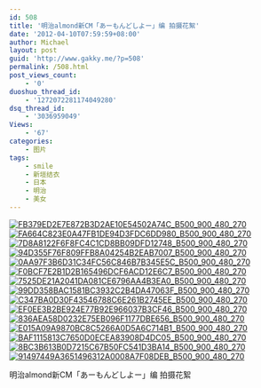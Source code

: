 ```yaml
---
id: 508
title: '明治almond新CM「あーもんどしよー」编 拍摄花絮'
date: '2012-04-10T07:59:59+08:00'
author: Michael
layout: post
guid: 'http://www.gakky.me/?p=508'
permalink: /508.html
post_views_count:
    - '0'
duoshuo_thread_id:
    - '1272072281174049280'
dsq_thread_id:
    - '3036959049'
Views:
    - '67'
categories:
    - 图片
tags:
    - smile
    - 新垣结衣
    - 日本
    - 明治
    - 美女
---
```


[![FB379ED2E7E872B3D2AE10E54502A74C_B500_900_480_270](http://www.yui-aragaki.org/wp-content/uploads/img/FB379ED2E7E872B3D2AE10E54502A74C_B500_900_480_270.jpeg)](http://www.yui-aragaki.org/wp-content/uploads/img/FB379ED2E7E872B3D2AE10E54502A74C_B1280_1280_480_270.jpeg) [![FA664C823E0A47FB1DE94D3FDC6DD980_B500_900_480_270](http://www.yui-aragaki.org/wp-content/uploads/img/FA664C823E0A47FB1DE94D3FDC6DD980_B500_900_480_270.jpeg)](http://www.yui-aragaki.org/wp-content/uploads/img/FA664C823E0A47FB1DE94D3FDC6DD980_B1280_1280_480_270.jpeg) [![7D8A8122F6F8FC4C1CD8BB09DFD12748_B500_900_480_270](http://www.yui-aragaki.org/wp-content/uploads/img/7D8A8122F6F8FC4C1CD8BB09DFD12748_B500_900_480_270.jpeg)](http://www.yui-aragaki.org/wp-content/uploads/img/7D8A8122F6F8FC4C1CD8BB09DFD12748_B1280_1280_480_270.jpeg) [![94D355F76F809FFB8A04254B2EAB7007_B500_900_480_270](http://www.yui-aragaki.org/wp-content/uploads/img/94D355F76F809FFB8A04254B2EAB7007_B500_900_480_270.jpeg)](http://www.yui-aragaki.org/wp-content/uploads/img/94D355F76F809FFB8A04254B2EAB7007_B1280_1280_480_270.jpeg) [![0AA97F3B6D31C34FC56C846B7B345E5C_B500_900_480_270](http://www.yui-aragaki.org/wp-content/uploads/img/0AA97F3B6D31C34FC56C846B7B345E5C_B500_900_480_270.jpeg)](http://www.yui-aragaki.org/wp-content/uploads/img/0AA97F3B6D31C34FC56C846B7B345E5C_B1280_1280_480_270.jpeg) [![F0BCF7E2B1D2B165496DCF6ACD12E6C7_B500_900_480_270](http://www.yui-aragaki.org/wp-content/uploads/img/F0BCF7E2B1D2B165496DCF6ACD12E6C7_B500_900_480_270.jpeg)](http://www.yui-aragaki.org/wp-content/uploads/img/F0BCF7E2B1D2B165496DCF6ACD12E6C7_B1280_1280_480_270.jpeg) [![7525DE21A2041DA081CE6796AA4B3EA0_B500_900_480_270](http://www.yui-aragaki.org/wp-content/uploads/img/7525DE21A2041DA081CE6796AA4B3EA0_B500_900_480_270.jpeg)](http://www.yui-aragaki.org/wp-content/uploads/img/7525DE21A2041DA081CE6796AA4B3EA0_B1280_1280_480_270.jpeg) [![99DD358BAC1581BC3932C2B4DA47063F_B500_900_480_270](http://www.yui-aragaki.org/wp-content/uploads/img/99DD358BAC1581BC3932C2B4DA47063F_B500_900_480_270.jpeg)](http://www.yui-aragaki.org/wp-content/uploads/img/99DD358BAC1581BC3932C2B4DA47063F_B1280_1280_480_270.jpeg) [![C347BA0D30F43546788C6E261B2745EE_B500_900_480_270](http://www.yui-aragaki.org/wp-content/uploads/img/C347BA0D30F43546788C6E261B2745EE_B500_900_480_270.jpeg)](http://www.yui-aragaki.org/wp-content/uploads/img/C347BA0D30F43546788C6E261B2745EE_B1280_1280_480_270.jpeg) [![EF0EE3B2BE924E77B92E966037B3CF46_B500_900_480_270](http://www.yui-aragaki.org/wp-content/uploads/img/EF0EE3B2BE924E77B92E966037B3CF46_B500_900_480_270.jpeg)](http://www.yui-aragaki.org/wp-content/uploads/img/EF0EE3B2BE924E77B92E966037B3CF46_B1280_1280_480_270.jpeg) [![836AEA58D0232E75EB096F1177DBE656_B500_900_480_270](http://www.yui-aragaki.org/wp-content/uploads/img/836AEA58D0232E75EB096F1177DBE656_B500_900_480_270.jpeg)](http://www.yui-aragaki.org/wp-content/uploads/img/836AEA58D0232E75EB096F1177DBE656_B1280_1280_480_270.jpeg) [![E015A09A9870BC8C5266A0D5A6C714B1_B500_900_480_270](http://www.yui-aragaki.org/wp-content/uploads/img/E015A09A9870BC8C5266A0D5A6C714B1_B500_900_480_270.jpeg)](http://www.yui-aragaki.org/wp-content/uploads/img/E015A09A9870BC8C5266A0D5A6C714B1_B1280_1280_480_270.jpeg) [![BAF1115813C7650D0ECEA83908D4DC05_B500_900_480_270](http://www.yui-aragaki.org/wp-content/uploads/img/BAF1115813C7650D0ECEA83908D4DC05_B500_900_480_270.jpeg)](http://www.yui-aragaki.org/wp-content/uploads/img/BAF1115813C7650D0ECEA83908D4DC05_B1280_1280_480_270.jpeg) [![8BC3B613B0D7215C67B50FC541D3BA14_B500_900_480_270](http://www.yui-aragaki.org/wp-content/uploads/img/8BC3B613B0D7215C67B50FC541D3BA14_B500_900_480_270.jpeg)](http://www.yui-aragaki.org/wp-content/uploads/img/8BC3B613B0D7215C67B50FC541D3BA14_B1280_1280_480_270.jpeg) [![91497449A3651496312A0008A7F08DEB_B500_900_480_270](http://www.yui-aragaki.org/wp-content/uploads/img/91497449A3651496312A0008A7F08DEB_B500_900_480_270.jpeg)](http://www.yui-aragaki.org/wp-content/uploads/img/91497449A3651496312A0008A7F08DEB_B1280_1280_480_270.jpeg)

明治almond新CM「あーもんどしよー」编 拍摄花絮